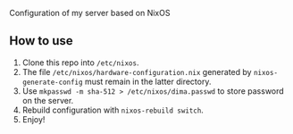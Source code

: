 Configuration of my server based on NixOS

## How to use

1. Clone this repo into `/etc/nixos`.
2. The file `/etc/nixos/hardware-configuration.nix` generated by `nixos-generate-config` must remain in the latter directory.
3. Use `mkpasswd -m sha-512 > /etc/nixos/dima.passwd` to store password on the server.
4. Rebuild configuration with `nixos-rebuild switch`.
5. Enjoy!